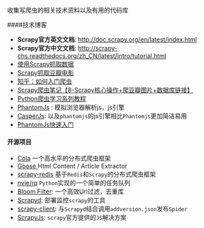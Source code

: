 收集写爬虫的相关技术资料以及有用的代码库

####技术博客
* **Scrapy官方英文文档**: http://doc.scrapy.org/en/latest/index.html
* **Scrapy官方中文文档**: http://scrapy-chs.readthedocs.org/zh_CN/latest/intro/tutorial.html
* [使用Scrapy抓取数据](http://www.tuicool.com/articles/ZbEFnya)
* [Scrapy抓取豆瓣电影](http://www.ituring.com.cn/article/114408#)
* [知乎：如何入门爬虫](http://www.zhihu.com/question/20899988)
* [Scrapy爬虫笔记【8-Scrapy核心操作+爬豆瓣图片+数据库链接】](http://www.tuicool.com/articles/7JVvaa)
* [Python爬虫学习系列教程](http://cuiqingcai.com/1052.html)
* [PhantomJs](http://phantomjs.org/) : 模拟浏览器解析js，js引擎
* [CasperJs](http://casperjs.org/): 以及`phantomjs`的js引擎相比`Phantomjs`更加简洁易用
* [PhantomJs快速入门](http://www.tuicool.com/articles/beeMNj/)

#### 开源项目
* [Cola](https://github.com/chineking/cola) 一个高水平的分布式爬虫框架
* [Goose ](https://github.com/grangier/python-goose) Html Content / Article Extractor
* [scrapy-redis](https://github.com/darkrho/scrapy-redis) 基于`Redis`和`Scrapy`的分布式爬虫框架
* [nvie/rq](https://github.com/nvie/rq) `Python`实现的一个简单的任务队列
* [Bloom Filter](http://billmill.org/bloomfilter-tutorial/): 一个高效Url过滤，去重库
* [Scrapyd](https://github.com/scrapy/scrapyd): 部署监控`scrapy`的工具
* [scrapy-client](https://github.com/scrapy/scrapyd-client): 与`Scrapyd`结合调用`addversion.json`发布`Spider`
* [ScrapyJs](https://github.com/scrapinghub/scrapyjs): `scrapy`官方提供的`JS`解决方案

